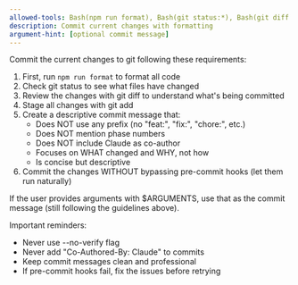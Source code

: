 ```yaml
---
allowed-tools: Bash(npm run format), Bash(git status:*), Bash(git diff:*), Bash(git add:*), Bash(git commit:*), Bash(git log:*)
description: Commit current changes with formatting
argument-hint: [optional commit message]
---
```


Commit the current changes to git following these requirements:

1. First, run `npm run format` to format all code
2. Check git status to see what files have changed
3. Review the changes with git diff to understand what's being committed
4. Stage all changes with git add
5. Create a descriptive commit message that:
   - Does NOT use any prefix (no "feat:", "fix:", "chore:", etc.)
   - Does NOT mention phase numbers
   - Does NOT include Claude as co-author
   - Focuses on WHAT changed and WHY, not how
   - Is concise but descriptive
6. Commit the changes WITHOUT bypassing pre-commit hooks (let them run naturally)

If the user provides arguments with $ARGUMENTS, use that as the commit message (still following the guidelines above).

Important reminders:

- Never use --no-verify flag
- Never add "Co-Authored-By: Claude" to commits
- Keep commit messages clean and professional
- If pre-commit hooks fail, fix the issues before retrying
